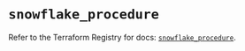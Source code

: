 # `snowflake_procedure`

Refer to the Terraform Registry for docs: [`snowflake_procedure`](https://registry.terraform.io/providers/snowflake-labs/snowflake/0.100.0/docs/resources/procedure).
